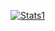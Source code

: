 [![Stats1](https://github-readme-stats.vercel.app/api?username=wizzy-fuck&show_icons=true&theme=dark)](https://wizzy-fuck/Pixelsuft/) <br />
